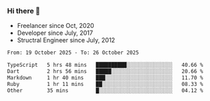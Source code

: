 ### Hi there 👋

- Freelancer since Oct, 2020
- Developer since July, 2017
- Structral Engineer since July, 2012

<!--START_SECTION:waka-->

```txt
From: 19 October 2025 - To: 26 October 2025

TypeScript   5 hrs 48 mins   ██████████░░░░░░░░░░░░░░░   40.66 %
Dart         2 hrs 56 mins   █████░░░░░░░░░░░░░░░░░░░░   20.66 %
Markdown     1 hr 40 mins    ███░░░░░░░░░░░░░░░░░░░░░░   11.70 %
Ruby         1 hr 11 mins    ██░░░░░░░░░░░░░░░░░░░░░░░   08.33 %
Other        35 mins         █░░░░░░░░░░░░░░░░░░░░░░░░   04.12 %
```

<!--END_SECTION:waka-->
